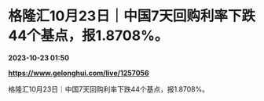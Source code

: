 # 格隆汇10月23日｜中国7天回购利率下跌44个基点，报1.8708%。

**2023-10-23 01:50**

**https://www.gelonghui.com/live/1257056**

格隆汇10月23日｜中国7天回购利率下跌44个基点，报1.8708%。